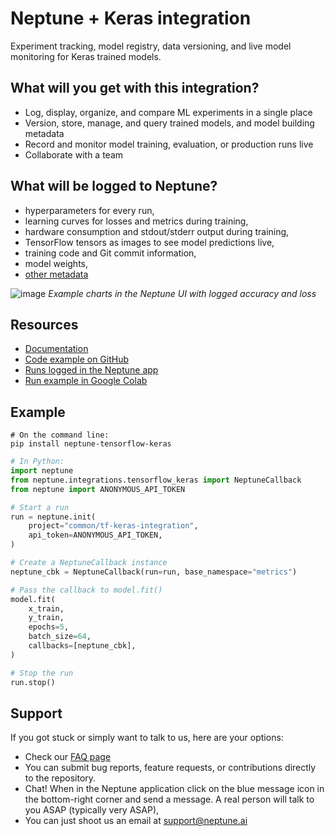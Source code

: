 # Neptune + Keras integration

Experiment tracking, model registry, data versioning, and live model monitoring for Keras trained models.

## What will you get with this integration?

* Log, display, organize, and compare ML experiments in a single place
* Version, store, manage, and query trained models, and model building metadata
* Record and monitor model training, evaluation, or production runs live
* Collaborate with a team

## What will be logged to Neptune?

* hyperparameters for every run,
* learning curves for losses and metrics during training,
* hardware consumption and stdout/stderr output during training,
* TensorFlow tensors as images to see model predictions live,
* training code and Git commit information,
* model weights,
* [other metadata](https://docs.neptune.ai/logging/what_you_can_log)

![image](https://user-images.githubusercontent.com/97611089/160638338-8a276866-6ce8-4d0a-93f5-bd564d00afdf.png)
*Example charts in the Neptune UI with logged accuracy and loss*

## Resources

* [Documentation](https://docs.neptune.ai/integrations/keras)
* [Code example on GitHub](https://github.com/neptune-ai/examples/blob/main/integrations-and-supported-tools/tensorflow-keras/scripts)
* [Runs logged in the Neptune app](https://app.neptune.ai/o/common/org/tf-keras-integration/e/TFK-18/all)
* [Run example in Google Colab](https://colab.research.google.com/github/neptune-ai/examples/blob/master/integrations-and-supported-tools/tensorflow-keras/notebooks/Neptune_TensorFlow_Keras.ipynb)

## Example

```
# On the command line:
pip install neptune-tensorflow-keras
```

```python
# In Python:
import neptune
from neptune.integrations.tensorflow_keras import NeptuneCallback
from neptune import ANONYMOUS_API_TOKEN

# Start a run
run = neptune.init(
    project="common/tf-keras-integration",
    api_token=ANONYMOUS_API_TOKEN,
)

# Create a NeptuneCallback instance
neptune_cbk = NeptuneCallback(run=run, base_namespace="metrics")

# Pass the callback to model.fit()
model.fit(
    x_train,
    y_train,
    epochs=5,
    batch_size=64,
    callbacks=[neptune_cbk],
)

# Stop the run
run.stop()
```

## Support

If you got stuck or simply want to talk to us, here are your options:

* Check our [FAQ page](https://docs.neptune.ai/getting_help)
* You can submit bug reports, feature requests, or contributions directly to the repository.
* Chat! When in the Neptune application click on the blue message icon in the bottom-right corner and send a message. A real person will talk to you ASAP (typically very ASAP),
* You can just shoot us an email at support@neptune.ai
